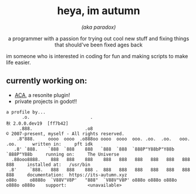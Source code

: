<h1 align="center">heya, im autumn</h1>
<p align="center"><i>(aka paradox)</i></p>
<p align="center">a programmer with a passion for trying out cool new stuff and fixing things that should've been fixed ages back</p>
</p>
im someone who is interested in coding for fun and making scripts to make life easier.

## currently working on:
- [ACA](https://github.com/paradoxical-autumn/ArbitraryComponentAccess), a resonite plugin!
- private projects in godot!!

```
a profile by...
      .o.                       .                                                秋 2.0.0.dev19  [ff7b42]
     .888.                    .o8                                                © 2007-present, myself - All rights reserved.
    .8"888.     oooo  oooo  .o888oo oooo  oooo  ooo. .oo.  .oo.   ooo. .oo.      written in:     pft idk
   .8' `888.    `888  `888    888   `888  `888  `888P"Y88bP"Y88b  `888P"Y88b     running on:     The Universe
  .88ooo8888.    888   888    888    888   888   888   888   888   888   888     installed at:   /usr/bin
 .8'     `888.   888   888    888 .  888   888   888   888   888   888   888     documentation:  https://its-autumn.xyz
o88o     o8888o  `V88V"V8P'   "888"  `V88V"V8P' o888o o888o o888o o888o o888o    support:        <unavailable>
```
